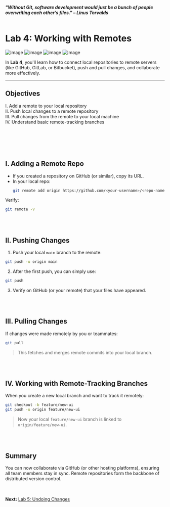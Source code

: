 ***"Without Git, software development would just be a bunch of people overwriting each other’s files." – Linus Torvalds***
<br><br>


# Lab 4: Working with Remotes
![image](https://github.com/user-attachments/assets/f9400c6a-b5cd-4207-9cb2-0b6a00ab6fd0) ![image](https://github.com/user-attachments/assets/0dc19ba3-d044-4081-abb7-0e33af541627) ![image](https://github.com/user-attachments/assets/3aefaf69-ed0e-4994-b83b-834cbae0275e) ![image](https://github.com/user-attachments/assets/ac18bc45-77f6-4083-b72c-e2b35567196a)










In **Lab 4**, you'll learn how to connect local repositories to remote servers (like GitHub, GitLab, or Bitbucket), push and pull changes, and collaborate more effectively.

---

## Objectives

  I. Add a remote to your local repository \
 II. Push local changes to a remote repository \
III. Pull changes from the remote to your local machine \
 IV. Understand basic remote-tracking branches 

<br><br><br><br>

## I. Adding a Remote Repo
- If you created a repository on GitHub (or similar), copy its URL.
- In your local repo:
  ```bash
  git remote add origin https://github.com/<your-username>/<repo-name>.git
  ```

Verify:
```bash
git remote -v
```

<br><br>
## II. Pushing Changes
1. Push your local `main` branch to the remote:
```bash
git push -u origin main
```

2. After the first push, you can simply use:
```bash
git push
```

3. Verify on GitHub (or your remote) that your files have appeared.


<br><br>
## III. Pulling Changes

If changes were made remotely by you or teammates:
```bash
git pull
```
>This fetches and merges remote commits into your local branch.

<br><br>
## IV. Working with Remote-Tracking Branches

When you create a new local branch and want to track it remotely:
```bash
git checkout -b feature/new-ui
git push -u origin feature/new-ui
```
>Now your local `feature/new-ui` branch is linked to `origin/feature/new-ui`.

<br><br>
## Summary
You can now collaborate via GitHub (or other hosting platforms), ensuring all team members stay in sync. Remote repositories form the backbone of distributed version control.

<br><br>
**Next:** [Lab 5: Undoing Changes](05_undoing_changes.md)

